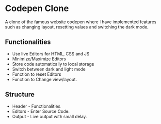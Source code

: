 # Codepen Clone
A clone of the famous website codepen where I have implemented features such as changing layout, resetting values and switching the dark mode.

## Functionalities
* Use live Editors for HTML, CSS and JS
* Minimize/Maximize Editors
* Store code automatically to local storage
* Switch between dark and light mode
* Function to reset Editors
* Function to Change view/layout.

## Structure
* Header - Functionalities.
* Editors - Enter Source Code.
* Output - Live output with small delay.